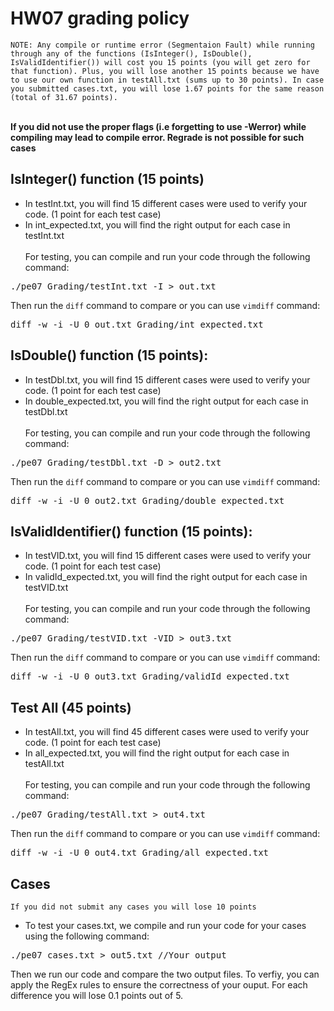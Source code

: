 # HW07 grading policy

`NOTE: Any compile or runtime error (Segmentaion Fault) while running through any of the functions (IsInteger(), IsDouble(), IsValidIdentifier()) will cost you 15 points (you will get zero for that function). Plus, you will lose another 15 points because we have to use our own function in testAll.txt (sums up to 30 points). In case you submitted cases.txt, you will lose 1.67 points for the same reason (total of 31.67 points).`</br></br>

<strong> If you did not use the proper flags (i.e forgetting to use -Werror) while compiling may lead to compile error. Regrade is not possible for such cases</strong>


## IsInteger() function (15 points)
- In testInt.txt, you will find 15 different cases were used to verify your code. (1 point for each test case)
- In int_expected.txt, you will find the right output for each case in testInt.txt </br></br>
For testing, you can compile and run  your code through the following command:
<pre>
./pe07 Grading/testInt.txt -I > out.txt
</pre>
Then run the `diff` command to compare or you can use `vimdiff` command:
<pre>
diff -w -i -U 0 out.txt Grading/int_expected.txt
</pre>

	
## IsDouble() function (15 points):
- In testDbl.txt, you will find 15 different cases were used to verify your code. (1 point for each test case)
- In double_expected.txt, you will find the right output for each case in testDbl.txt </br></br>
For testing, you can compile and run  your code through the following command:
<pre>
./pe07 Grading/testDbl.txt -D > out2.txt
</pre>
Then run the `diff` command to compare or you can use `vimdiff` command:
<pre>
diff -w -i -U 0 out2.txt Grading/double_expected.txt
</pre>


## IsValidIdentifier() function (15 points):
- In testVID.txt, you will find 15 different cases were used to verify your code. (1 point for each test case)
- In validId_expected.txt, you will find the right output for each case in testVID.txt </br></br>
For testing, you can compile and run  your code through the following command:
<pre>
./pe07 Grading/testVID.txt -VID > out3.txt
</pre>
Then run the `diff` command to compare or you can use `vimdiff` command:
<pre>
diff -w -i -U 0 out3.txt Grading/validId_expected.txt
</pre>


## Test All (45 points)
- In testAll.txt, you will find 45 different cases were used to verify your code. (1 point for each test case)
- In all_expected.txt, you will find the right output for each case in testAll.txt </br></br>
For testing, you can compile and run  your code through the following command:
<pre>
./pe07 Grading/testAll.txt > out4.txt
</pre>
Then run the `diff` command to compare or you can use `vimdiff` command:
<pre>
diff -w -i -U 0 out4.txt Grading/all_expected.txt
</pre>

## Cases
`If you did not submit any cases you will lose 10 points`
- To test your cases.txt, we compile and run your code for your cases using the following command:
<pre>
./pe07 cases.txt > out5.txt //Your output
</pre>

Then we run our code and compare the two output files. To verfiy, you can apply the RegEx rules to ensure the correctness of your ouput.
For each difference you will lose 0.1 points out of 5.




